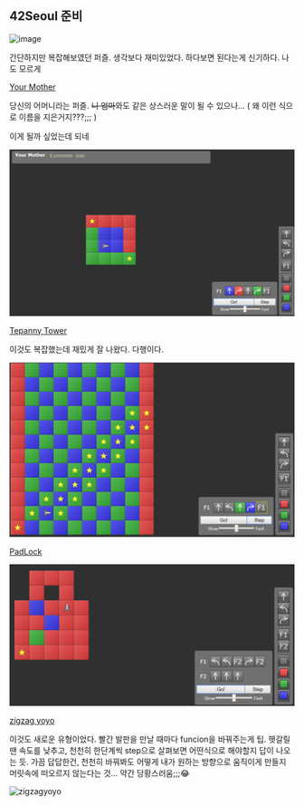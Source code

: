 ## 42Seoul 준비

![image](https://user-images.githubusercontent.com/35059428/69472320-f3fad880-0deb-11ea-852e-211d8bbab15c.png)

간단하지만 복잡해보였던 퍼즐.
생각보다 재미있었다.
하다보면 된다는게 신기하다.
나도 모르게


[Your Mother](http://www.robozzle.com/beta/index.html?puzzle=3081&program=O1PrCqaaa) 

당신의 어머니라는 퍼즐.
~~니 엄마~~와도 같은 상스러운 말이 될 수 있으나...
( 왜 이런 식으로 이름을 지은거지???;;; )

이게 될까 싶었는데 되네


![Your mother](2019-11-23-12-38-42.png)


[Tepanny Tower](http://www.robozzle.com/beta/index.html?puzzle=3474&program=OfbzEqaaa)

이것도 복잡했는데 재밌게 잘 나왔다. 다행이다.

![Tepanny Tower](2019-11-23-13-09-31.png)


[PadLock](http://www.robozzle.com/beta/index.html?puzzle=2040&program=OfcbddMHqiaa)

![padlock](2019-11-23-13-16-19.png)

[zigzag yoyo](http://www.robozzle.com/beta/index.html?puzzle=11071&program=OerfdeeXfbmaa)

이것도 새로운 유형이었다.
빨간 발판을 만날 때마다 funcion을 바꿔주는게 팁.
헷갈릴 땐 속도를 낮추고, 천천히 한단계씩 step으로 살펴보면 어떤식으로 해야할지 답이 나오는 듯.
가끔 답답한건, 천천히 바꿔봐도 어떻게 내가 원하는 방향으로 움직이게 만들지
머릿속에 떠오르지 않는다는 것...
약간 당황스러움;;;😂

![zigzagyoyo](https://user-images.githubusercontent.com/35059428/69474816-b6587880-0e08-11ea-818d-ecdfa3990b26.gif)

